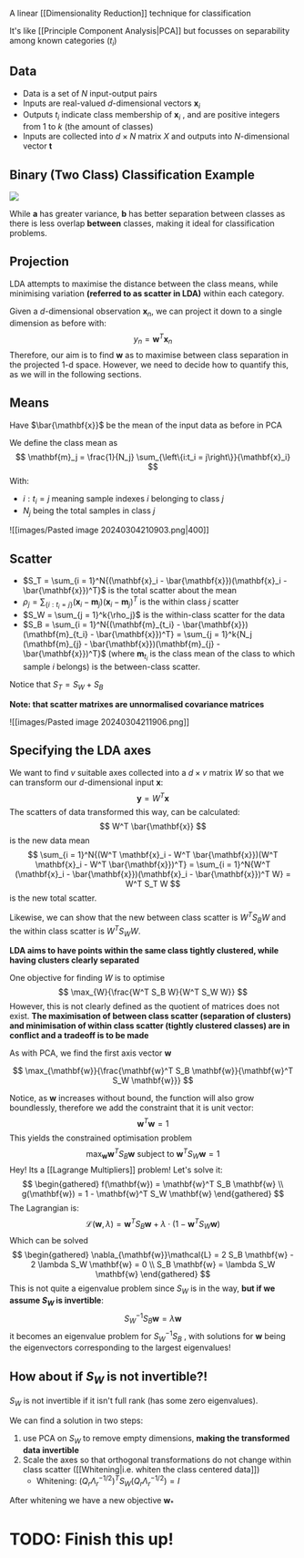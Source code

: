 A linear [[Dimensionality Reduction]] technique for classification

It's like [[Principle Component Analysis|PCA]] but focusses on separability among known categories ($t_i$) 
## Data

- Data is a set of $N$ input-output pairs
- Inputs are real-valued $d$-dimensional vectors $\mathbf{x}_i$
- Outputs $t_i$ indicate class membership of $\mathbf{x}_i$ , and are positive integers from 1 to $k$ (the amount of classes)
- Inputs are collected into $d \times N$ matrix $X$ and outputs into $N$-dimensional vector $\mathbf{t}$

## Binary (Two Class) Classification Example

![](images/Pasted%20image%2020240304194709.png)

While **a** has greater variance, **b** has better separation between classes as there is less overlap **between** classes, making it ideal for classification problems.

## Projection

LDA attempts to maximise the distance between the class means, while minimising variation **(referred to as scatter in LDA)** within each category.

Given a $d$-dimensional observation $\mathbf{x}_n$, we can project it down to a single dimension as before with:
$$
y_n = \mathbf{w}^T \mathbf{x}_n
$$
Therefore, our aim is to find $\mathbf{w}$ as to maximise between class separation in the projected 1-d space. However, we need to decide how to quantify this, as we will in the following sections.

## Means

Have $\bar{\mathbf{x}}$ be the mean of the input data as before in PCA

We define the class mean as
$$
\mathbf{m}_j = \frac{1}{N_j} \sum_{\left\{i:t_i = j\right\}}{\mathbf{x}_i}
$$
With: 
- $i:t_i = j$ meaning sample indexes $i$ belonging to class $j$
- $N_j$ being the total samples in class $j$  

![[images/Pasted image 20240304210903.png|400]]
## Scatter

- $S_T = \sum_{i = 1}^N{(\mathbf{x}_i - \bar{\mathbf{x}})(\mathbf{x}_i - \bar{\mathbf{x}})^T}$ is the total scatter about the mean
- $\rho_j = \sum_{\left\{i:t_i = j\right\}}{(\mathbf{x}_i - \mathbf{m}_j)(\mathbf{x}_i - \mathbf{m}_j)^T}$ is the within class $j$ scatter
- $S_W = \sum_{j = 1}^k{\rho_j}$ is the within-class scatter for the data
- $S_B =  \sum_{i = 1}^N{(\mathbf{m}_{t_i} - \bar{\mathbf{x}})(\mathbf{m}_{t_i} - \bar{\mathbf{x}})^T} = \sum_{j = 1}^k{N_j (\mathbf{m}_{j} - \bar{\mathbf{x}})(\mathbf{m}_{j} - \bar{\mathbf{x}})^T}$ (where $\mathbf{m}_{t_i}$ is the class mean of the class to which sample $i$ belongs) is the between-class scatter.

Notice that $S_T = S_W + S_B$

**Note: that scatter matrixes are unnormalised covariance matrices**

![[images/Pasted image 20240304211906.png]]
## Specifying the LDA axes

We want to find $v$ suitable axes collected into a $d \times v$ matrix $W$ so that we can transform our $d$-dimensional input $\mathbf{x}$:
$$
\mathbf{y} = W^T \mathbf{x}
$$
The scatters of data transformed this way, can be calculated:
$$
W^T \bar{\mathbf{x}}
$$
is the new data mean
$$
\sum_{i = 1}^N{(W^T \mathbf{x}_i - W^T \bar{\mathbf{x}})(W^T \mathbf{x}_i - W^T \bar{\mathbf{x}})^T} = \sum_{i = 1}^N{W^T (\mathbf{x}_i - \bar{\mathbf{x}})(\mathbf{x}_i - \bar{\mathbf{x}})^T W} = W^T S_T W
$$
is the new total scatter.

Likewise, we can show that the new between class scatter is $W^T S_B W$ and the within class scatter is $W^T S_W W$.

**LDA aims to have points within the same class tightly clustered, while having clusters clearly separated**

One objective for finding $W$ is to optimise
$$
\max_{W}{\frac{W^T S_B W}{W^T S_W W}}
$$
However, this is not clearly defined as the quotient of matrices does not exist. **The maximisation of between class scatter (separation of clusters) and minimisation of within class scatter (tightly clustered classes) are in conflict and a tradeoff is to be made**

As with PCA, we find the first axis vector $\mathbf{w}$

$$
\max_{\mathbf{w}}{\frac{\mathbf{w}^T S_B \mathbf{w}}{\mathbf{w}^T S_W \mathbf{w}}}
$$

Notice, as $\mathbf{w}$ increases without bound, the function will also grow boundlessly, therefore we add the constraint that it is unit vector: 
$$
\mathbf{w}^T \mathbf{w} = 1
$$
This yields the constrained optimisation problem
$$
\max_{\mathbf{w}}{\mathbf{w}^T S_B \mathbf{w}} \text{ subject to } \mathbf{w}^T S_W \mathbf{w} = 1
$$
Hey! Its a [[Lagrange Multipliers]] problem! Let's solve it:
$$
\begin{gathered}
f(\mathbf{w}) = \mathbf{w}^T S_B \mathbf{w} \\
g(\mathbf{w}) = 1 - \mathbf{w}^T S_W \mathbf{w}
\end{gathered}
$$
The Lagrangian is:
$$
\mathcal{L}(\mathbf{w}, \lambda) = \mathbf{w}^T S_B \mathbf{w} + \lambda \cdot (1 - \mathbf{w}^T S_W \mathbf{w})
$$
Which can be solved
$$
\begin{gathered}
\nabla_{\mathbf{w}}\mathcal{L} = 2 S_B \mathbf{w} - 2 \lambda S_W \mathbf{w} = 0 \\
S_B \mathbf{w} = \lambda S_W \mathbf{w}
\end{gathered}
$$
This is not quite a eigenvalue problem since $S_W$ is in the way, **but if we assume $S_W$ is invertible**:
$$
S_W^{-1} S_B \mathbf{w} = \lambda \mathbf{w}
$$
it becomes an eigenvalue problem for $S_W^{-1} S_B$ , with solutions for $\mathbf{w}$ being the eigenvectors corresponding to the largest eigenvalues!

## How about if $S_W$ is not invertible?!

$S_W$ is not invertible if it isn't full rank (has some zero eigenvalues).

We can find a solution in two steps:
1. use PCA on $S_W$ to remove empty dimensions, **making the transformed data invertible**
2. Scale the axes so that orthogonal transformations do not change within class scatter ([[Whitening|i.e. whiten the class centered data]])
	- Whitening: $(Q_r \Lambda_r^{-1/2})^T S_W (Q_r \Lambda_r^{-1/2}) = I$

After whitening we have a new objective $\mathbf{w}_{*}$ 

# TODO: Finish this up!